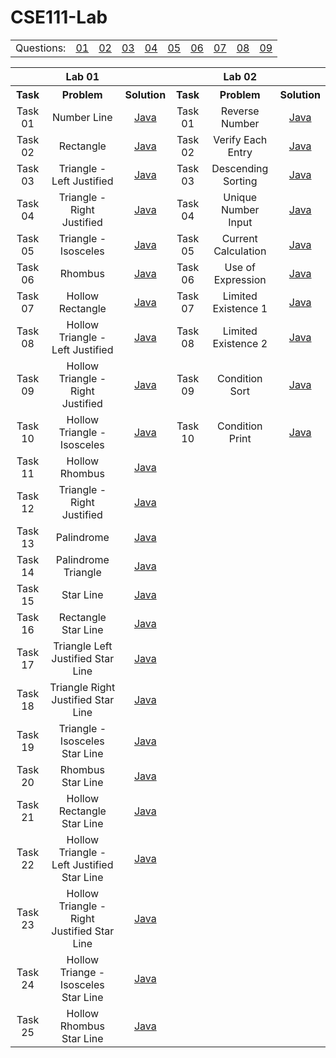 # CSE111-Lab 
<table>
    <td>Questions: </td>
    <td><a href="https://git.io/JvFcF">01</a></td>
    <td><a href="https://git.io/JvFcA">02</a></td>
    <td><a href="https://git.io/JvFcx">03</a></td>
    <td><a href="https://git.io/JvFCf">04</a></td>
    <td><a href="https://git.io/JvFCJ">05</a></td>
    <td><a href="https://git.io/JvFCk">06</a></td>
    <td><a href="https://git.io/JvFCL">07</a></td>
    <td><a href="https://git.io/JvFCt">08</a></td>
    <td><a href="https://git.io/JvFCO">09</a></td>
</table>
<table style="text-align: center;">
  <th></th><th>Lab 01</th><th></th>
  <th></th><th>Lab 02</th><th></th>
  <tbody>
    <tr>
      <th>Task</th><th>Problem</th><th>Solution</th>
      <th>Task</th><th>Problem</th><th>Solution</th>
    </tr> 
    <tr>
      <td>Task 01</td><td>Number Line</td><td ><a href="https://github.com/tanviranindo/CSE111-Lab/blob/master/LAB%20(1)/Task01.java">Java</a></td>
      <td>Task 01</td><td>Reverse Number</td><td><a href="https://git.io/JvFcF">Java</a></td>
    </tr>    
    <tr>
      <td>Task 02</td><td>Rectangle</td><td><a href="https://github.com/tanviranindo/CSE111-Lab/blob/master/LAB%20(1)/Task02.java">Java</a></td>
      <td>Task 02</td><td>Verify Each Entry</td><td><a href="https://git.io/JvFcF">Java</a></td>
    </tr>
    <tr>
      <td>Task 03</td><td>Triangle - Left Justified</td><td><a href="https://github.com/tanviranindo/CSE111-Lab/blob/master/LAB%20(1)/Task03.java">Java</a></td>
      <td>Task 03</td><td>Descending Sorting</td><td><a href="https://git.io/JvFcF">Java</a></td>
    </tr>
    <tr>
      <td>Task 04</td><td>Triangle - Right Justified</td><td><a href="https://github.com/tanviranindo/CSE111-Lab/blob/master/LAB%20(1)/Task04.java">Java</a></td>
      <td>Task 04</td><td>Unique Number Input</td><td><a href="https://git.io/JvFcF">Java</a></td>
    </tr>
    <tr>
      <td>Task 05</td><td>Triangle - Isosceles</td><td><a href="https://github.com/tanviranindo/CSE111-Lab/blob/master/LAB%20(1)/Task05.java">Java</a></td>
      <td>Task 05</td><td>Current Calculation</td><td><a href="https://git.io/JvFcF">Java</a></td>
    </tr>
    <tr>
      <td>Task 06</td><td>Rhombus</td><td><a href="https://github.com/tanviranindo/CSE111-Lab/blob/master/LAB%20(1)/Task06.java">Java</a></td>
      <td>Task 06</td><td>Use of Expression</td><td><a href="https://git.io/JvFcF">Java</a></td>
    </tr>  
    <tr>
      <td>Task 07</td><td>Hollow Rectangle</td><td><a href="https://github.com/tanviranindo/CSE111-Lab/blob/master/LAB%20(1)/Task07.java">Java</a></td>
      <td>Task 07</td><td>Limited Existence 1</td><td><a href="https://git.io/JvFcF">Java</a></td>
    </tr>
    <tr>
      <td>Task 08</td><td>Hollow Triangle - Left Justified</td><td><a href="https://github.com/tanviranindo/CSE111-Lab/blob/master/LAB%20(1)/Task08.java">Java</a></td>
      <td>Task 08</td><td>Limited Existence 2</td><td><a href="https://git.io/JvFcF">Java</a></td>
    </tr>
    <tr>
      <td>Task 09</td><td>Hollow Triangle - Right Justified</td><td><a href="https://github.com/tanviranindo/CSE111-Lab/blob/master/LAB%20(1)/Task09.java">Java</a></td>
      <td>Task 09</td><td>Condition Sort</td><td><a href="https://git.io/JvFcF">Java</a></td>
    </tr>
    <tr>
      <td>Task 10</td><td>Hollow Triangle - Isosceles</td><td><a href="https://github.com/tanviranindo/CSE111-Lab/blob/master/LAB%20(1)/Task10.java">Java</a></td>
      <td>Task 10</td><td>Condition Print</td><td><a href="https://git.io/JvFcF">Java</a></td>
    </tr>
    <tr>
      <td>Task 11</td><td>Hollow Rhombus</td><td><a href="https://github.com/tanviranindo/CSE111-Lab/blob/master/LAB%20(1)/Task11.java">Java</a></td>
    </tr>
    <tr>
      <td>Task 12</td><td>Triangle - Right Justified</td><td><a href="https://github.com/tanviranindo/CSE111-Lab/blob/master/LAB%20(1)/Task12.java">Java</a></td>
    </tr>
    <tr>
      <td>Task 13</td><td>Palindrome</td><td><a href="https://github.com/tanviranindo/CSE111-Lab/blob/master/LAB%20(1)/Task13.java">Java</a></td>
    </tr>
    <tr>
      <td>Task 14</td><td>Palindrome Triangle</td><td><a href="https://github.com/tanviranindo/CSE111-Lab/blob/master/LAB%20(1)/Task14.java">Java</a></td>
    </tr>
    <tr>
      <td>Task 15</td><td>Star Line</td><td><a href="https://github.com/tanviranindo/CSE111-Lab/blob/master/LAB%20(1)/Task15.java">Java</a></td>
    </tr>
    <tr>
      <td>Task 16</td><td>Rectangle Star Line</td><td><a href="https://github.com/tanviranindo/CSE111-Lab/blob/master/LAB%20(1)/Task16.java">Java</a></td>
    </tr>
    <tr>
      <td>Task 17</td><td>Triangle Left Justified Star Line</td><td><a href="https://github.com/tanviranindo/CSE111-Lab/blob/master/LAB%20(1)/Task17.java">Java</a></td>
    </tr>
    <tr>
      <td>Task 18</td><td>Triangle Right Justified Star Line</td><td><a href="https://github.com/tanviranindo/CSE111-Lab/blob/master/LAB%20(1)/Task18.java">Java</a></td>
    </tr>
    <tr>
      <td>Task 19</td><td>Triangle - Isosceles Star Line</td><td><a href="https://github.com/tanviranindo/CSE111-Lab/blob/master/LAB%20(1)/Task19.java">Java</a></td>
    </tr>
    <tr>
      <td>Task 20</td><td>Rhombus Star Line</td><td><a href="https://github.com/tanviranindo/CSE111-Lab/blob/master/LAB%20(1)/Task20.java">Java</a></td>
    </tr>
    <tr>
      <td>Task 21</td><td>Hollow Rectangle Star Line</td><td><a href="https://github.com/tanviranindo/CSE111-Lab/blob/master/LAB%20(1)/Task21.java">Java</a></td>
    </tr>
    <tr>
      <td>Task 22</td><td>Hollow Triangle - Left Justified Star Line</td><td><a href="https://github.com/tanviranindo/CSE111-Lab/blob/master/LAB%20(1)/Task22.java">Java</a></td>
    </tr>
    <tr>
      <td>Task 23</td><td>Hollow Triangle - Right Justified Star Line</td><td><a href="https://github.com/tanviranindo/CSE111-Lab/blob/master/LAB%20(1)/Task23.java">Java</a></td>
    </tr>
    <tr>
      <td>Task 24</td><td>Hollow Triange - Isosceles Star Line</td><td><a href="https://github.com/tanviranindo/CSE111-Lab/blob/master/LAB%20(1)/Task24.java">Java</a></td>
    </tr>
    <tr>
      <td>Task 25</td><td>Hollow Rhombus Star Line</td><td><a href="https://github.com/tanviranindo/CSE111-Lab/blob/master/LAB%20(1)/Task25.java">Java</a></td>
    </tr>
    <tr>
  </tbody>
  </table>
